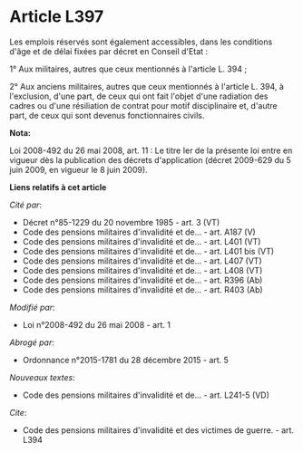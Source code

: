 # Article L397

Les emplois réservés sont également accessibles, dans les conditions d'âge et de délai fixées par décret en Conseil d'Etat : 

1° Aux militaires, autres que ceux mentionnés à l'article L. 394 ; 

2° Aux anciens militaires, autres que ceux mentionnés à l'article L. 394, à l'exclusion, d'une part, de ceux qui ont fait
l'objet d'une radiation des cadres ou d'une résiliation de contrat pour motif disciplinaire et, d'autre part, de ceux qui
sont devenus fonctionnaires civils.

**Nota:**

Loi 2008-492 du 26 mai 2008, art. 11 : Le titre Ier de la présente loi entre en vigueur dès la publication des décrets
d'application (décret 2009-629 du 5 juin 2009, en vigueur le 8 juin 2009).

**Liens relatifs à cet article**

_Cité par_:

  - Décret n°85-1229 du 20 novembre 1985 - art. 3 (VT)
  - Code des pensions militaires d'invalidité et de... - art. A187 (V)
  - Code des pensions militaires d'invalidité et de... - art. L401 (VT)
  - Code des pensions militaires d'invalidité et de... - art. L401 bis (VT)
  - Code des pensions militaires d'invalidité et de... - art. L407 (VT)
  - Code des pensions militaires d'invalidité et de... - art. L408 (VT)
  - Code des pensions militaires d'invalidité et de... - art. R396 (Ab)
  - Code des pensions militaires d'invalidité et de... - art. R403 (Ab)

_Modifié par_:

  - Loi n°2008-492 du 26 mai 2008 - art. 1

_Abrogé par_:

  - Ordonnance n°2015-1781 du 28 décembre 2015 - art. 5

_Nouveaux textes_:

  - Code des pensions militaires d'invalidité et de... - art. L241-5 (VD)

_Cite_:

  - Code des pensions militaires d'invalidité et des victimes de guerre. - art. L394
